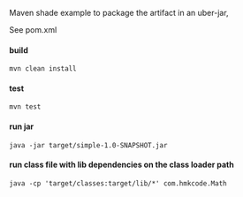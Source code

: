 
Maven shade example to package the artifact in an uber-jar,

See pom.xml

#### build
```
mvn clean install
```

#### test
```
mvn test
```

#### run jar
```
java -jar target/simple-1.0-SNAPSHOT.jar
```

#### run class file with lib dependencies on the class loader path
```
java -cp 'target/classes:target/lib/*' com.hmkcode.Math
```

